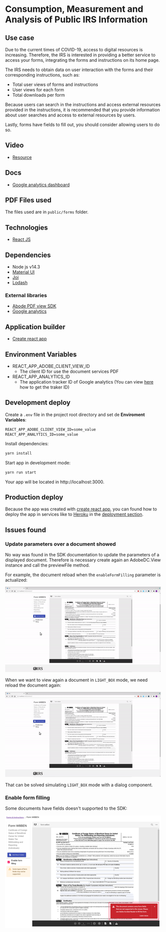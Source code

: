 # Consumption, Measurement and Analysis of Public IRS Information

## Use case

Due to the current times of COVID-19, access to digital resources is increasing. Therefore, the IRS is interested in providing a better service to access your forms, integrating the forms and instructions on its home page.

The IRS needs to obtain data on user interaction with the forms and their corresponding instructions, such as:
- Total user views of forms and instructions
- User views for each form
- Total downloads per form

Because users can search in the instructions and access external resources provided in the instructions, it is recommended that you provide information about user searches and access to external resources by users.

Lastly, forms have fields to fill out, you should consider allowing users to do so.

## Video

- [Resource][video_demostration]

## Docs

- [Google analytics dashboard][google-analytics-doc]

## PDF Files used

The files used are in `public/forms` folder.

## Technologies

- [React JS][react_js]

## Dependencies

- Node js v14.3
- [Material UI][material_ui]
- [Joi][joi]
- [Lodash][lodash]

### External libraries

- [Abode PDF view SDK][adobe_view_sdk_link]
- [Google analytics][google_analytics_link]

## Application builder

- [Create react app][create_react_app]

## Environment Variables

- REACT_APP_ADOBE_CLIENT_VIEW_ID
  - The client ID for use the document services PDF
- REACT_APP_ANALYTICS_ID
  - The application tracker ID of Google analytics (You can view [here][google-analytics-doc] how to get the traker ID)

## Development deploy

Create a `.env` file in the project root directory and set de **Enviroment Variables**:

```
REACT_APP_ADOBE_CLIENT_VIEW_ID=some_value
REACT_APP_ANALYTICS_ID=some_value
```

Install dependencies:

```bash
yarn install
```

Start app in development mode:

```bash
yarn run start
```

Your app will be located in http://localhost:3000.

## Production deploy

Because the app was created with [create react app][create_react_app], you can found how to deploy the app in services like to [Heroku][heroku] in the [deployment section][create-react-app-deployment]. 

## Issues found

### Update parameters over a document showed

No way was found in the SDK documentation to update the parameters of a displayed document. Therefore is necessary create again an AdobeDC.View instance and call the previewFile method.

For example, the document reload when the `enableFormFilling` parameter is actualized:

![Form viewer reload](./doc/../docs/img/readme/form_viewer_reload.gif)

When we want to view again a document in `LIGHT_BOX` mode, we need reload the document again:

![Form viewer reload](./doc/../docs/img/readme/instruction_viewer_reload.gif)

That can be solved simulating `LIGHT_BOX` mode with a dialog component.

### Enable form filling

Some documents have fields doesn't supported to the SDK:

![Form filling issue](./docs/img/readme/form-filling-issue.png)


<!-- Technologies -->
[react_js]: https://reactjs.org/

<!-- Dependencies -->

[material_ui]: https://material-ui.com/
[joi]: https://www.npmjs.com/package/joi
[lodash]: https://www.npmjs.com/package/lodash

<!-- External libraries -->

[adobe_view_sdk_link]: https://www.adobe.com/devnet-docs/dcsdk_io/viewSDK/
[google_analytics_link]: https://developers.google.com/analytics/devguides/collection/analyticsjs

<!-- Application builder -->

[create_react_app]: https://create-react-app.dev/

<!-- Docs -->

[google-analytics-doc]: ./docs/GoogleAnalytics.md
[create-react-app-deployment]: https://create-react-app.dev/docs/deployment

<!-- Web pages -->

[heroku]: https://www.heroku.com/

<!-- Own resources -->

[video_demostration]: https://www.youtube.com/watch?v=KVKAEfeufRs
